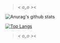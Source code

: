 >_< o_o >_<

![Anurag's github stats](https://github-readme-stats.vercel.app/api?username=BugPersonality&show_icons=true&theme=tokyonight)

[![Top Langs](https://github-readme-stats.vercel.app/api/top-langs/?username=BugPersonality&layout=compact&theme=tokyonight)](https://github.com/BugPersonality/github-readme-stats)

>_< o_o >_<


